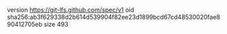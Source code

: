 version https://git-lfs.github.com/spec/v1
oid sha256:ab3f629338d2b614d539904f82ee23d1899bcd67cd48530020fae890412705eb
size 493
